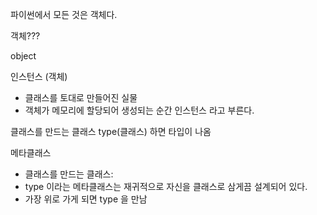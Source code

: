 파이썬에서 모든 것은 객체다.



객체???

 object



인스턴스 (객체)

* 클래스를 토대로 만들어진 실물
* 객체가 메모리에 할당되어 생성되는 순간 인스턴스 라고 부른다.





클래스를 만드는 클래스 type(클래스) 하면 타입이 나옴 





메타클래스 

* 클래스를 만드는 클래스:
* type 이라는 메타클래스는 재귀적으로 자신을 클래스로 삼게끔 설계되어 있다.
* 가장 위로 가게 되면 type 을 만남